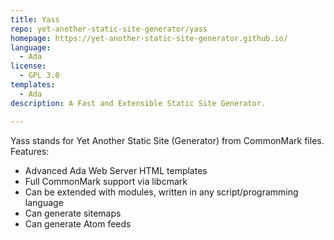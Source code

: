 ```yaml
---
title: Yass
repo: yet-another-static-site-generator/yass
homepage: https://yet-another-static-site-generator.github.io/
language:
  - Ada
license:
  - GPL 3.0
templates:
  - Ada
description: A Fast and Extensible Static Site Generator.

---
```


Yass stands for Yet Another Static Site (Generator) from CommonMark files. Features:
* Advanced Ada Web Server HTML templates
* Full CommonMark support via libcmark
* Can be extended with modules, written in any script/programming language
* Can generate sitemaps
* Can generate Atom feeds
